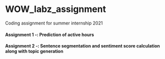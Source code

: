 # WOW_labz_assignment
Coding assignment for summer internship 2021

#### Assignment 1 -: Prediction of active hours
#### Assignment 2 -: Sentence segmentation and sentiment score calculation along with topic generation
